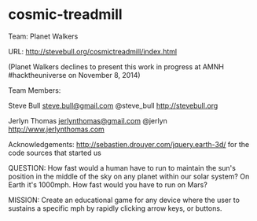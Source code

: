 cosmic-treadmill
================
Team: Planet Walkers

URL: http://stevebull.org/cosmictreadmill/index.html 

(Planet Walkers declines to present this work in progress at AMNH #hacktheuniverse on November 8, 2014)

Team Members: 

Steve Bull <steve.bull@gmail.com> @steve_bull http://stevebull.org

Jerlyn Thomas <jerlynthomas@gmail.com> @jerlyn http://www.jerlynthomas.com 

Acknowledgements: http://sebastien.drouyer.com/jquery.earth-3d/ for the code sources that started us

QUESTION: How fast would a human have to run to maintain the sun's position in the middle of the sky on any planet within our solar system? On Earth it's 1000mph. How fast would you have to run on Mars?

MISSION: Create an educational game for any device where the user to sustains a specific mph by rapidly clicking arrow keys, or buttons. 






